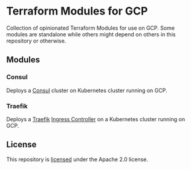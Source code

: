 # Terraform Modules for GCP

Collection of opinionated Terraform Modules for use on GCP. Some modules are standalone while others
might depend on others in this repository or otherwise.

## Modules

### Consul

Deploys a [Consul](https://www.consul.io/) cluster on Kubernetes cluster running on GCP.

### Traefik

Deploys a [Traefik](https://traefik.io/)
[Ingress Controller](https://docs.traefik.io/user-guide/kubernetes/) on a Kubernetes cluster running
on GCP.

## License

This repository is [licensed](LICENSE) under the Apache 2.0 license.
